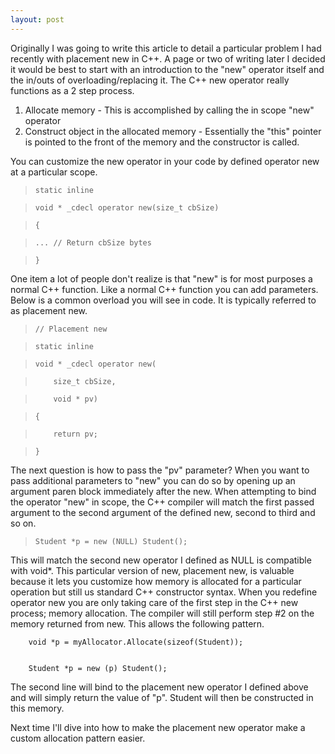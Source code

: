 ```yaml
---
layout: post
---
```

Originally I was going to write this article to detail a particular problem I
had recently with placement new in C++.  A page or two of writing later I
decided it would be best to start with an introduction to the "new" operator
itself and the in/outs of overloading/replacing it.  The C++ new operator
really functions as a 2 step process.

  1. Allocate memory - This is accomplished by calling the in scope "new" operator 
  2. Construct object in the allocated memory - Essentially the "this" pointer is pointed to the front of the memory and the constructor is called. 

You can customize the new operator in your code by defined operator new at a
particular scope.

>

>     static inline

>     void * _cdecl operator new(size_t cbSize)

>     {

>     ... // Return cbSize bytes

>     }

One item a lot of people don't realize is that "new" is for most purposes a
normal C++ function.  Like a normal C++ function you can add parameters.
Below is a common overload you will see in code.  It is typically referred to
as placement new.

>

>     // Placement new

>     static inline

>     void * _cdecl operator new(

>         size_t cbSize,

>         void * pv)

>     {

>         return pv;

>     }

The next question is how to pass the "pv" parameter?  When you want to pass
additional parameters to "new" you can do so by opening up an argument paren
block immediately after the new.  When attempting to bind the operator "new"
in scope, the C++ compiler will match the first passed argument to the second
argument of the defined new, second to third and so on.

>

>     Student *p = new (NULL) Student();

This will match the second new operator I defined as NULL is compatible with
void*.  This particular version of new, placement new, is valuable because it
lets you customize how memory is allocated for a particular operation but
still us standard C++ constructor syntax.  When you redefine operator new you
are only taking care of the first step in the C++ new process; memory
allocation.  The compiler will still perform step #2 on the memory returned
from new.  This allows the following pattern.

    
    
        void *p = myAllocator.Allocate(sizeof(Student));


        Student *p = new (p) Student();

The second line will bind to the placement new operator I defined above and
will simply return the value of "p".  Student will then be constructed in this
memory.

Next time I'll dive into how to make the placement new operator make a custom
allocation pattern easier.

